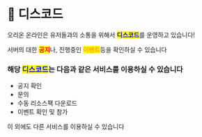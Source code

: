 # 🎁 디스코드

오리온 온라인은 유저들과의 소통을 위해서 <mark style="color:blue;">**디스코드**</mark>를 운영하고 있습니다!

서버의 대한 <mark style="color:red;">**공지**</mark>나, 진행중인 <mark style="color:orange;">**이벤트**</mark>등을 확인하실 수 있습니다



### 해당 <mark style="color:blue;">디스코드</mark>는 다음과 같은 서비스를 이용하실 수 있습니다

* 공지 확인
* 문의
* 수동 리소스팩 다운로드
* 이벤트 확인 및 참가

이 외에도 다른 서비스를 이용하실 수 있습니다
